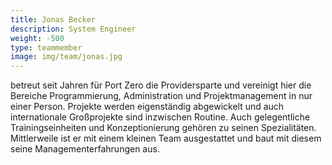 ```yaml
---
title: Jonas Becker
description: System Engineer
weight: -500
type: teammember
image: img/team/jonas.jpg
---
```


betreut seit Jahren für Port Zero die Providersparte und vereinigt hier die
Bereiche Programmierung, Administration und Projektmanagement in nur einer
Person. Projekte werden eigenständig abgewickelt und auch internationale
Großprojekte sind inzwischen Routine. Auch gelegentliche Trainingseinheiten und
Konzeptionierung gehören zu seinen Spezialitäten. Mittlerweile ist er mit einem
kleinen Team ausgestattet und baut mit diesem seine Managementerfahrungen aus.
